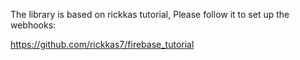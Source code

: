 The library is based on rickkas tutorial, Please follow it to set up the webhooks:

https://github.com/rickkas7/firebase_tutorial

